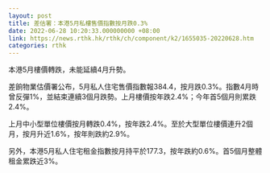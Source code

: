 ```yaml
---
layout: post
title: 差估署：本港5月私樓售價指數按月跌0.3%
date: 2022-06-28 10:20:33.000000000 +08:00
link: https://news.rthk.hk/rthk/ch/component/k2/1655035-20220628.htm
categories: rthk
---
```


本港5月樓價轉跌，未能延續4月升勢。

差餉物業估價署公布，5月私人住宅售價指數報384.4，按月跌0.3%。指數4月時曾反彈1%，並結束連續3個月跌勢。上月樓價按年跌2.4%；今年首5個月則累跌2.4%。

上月中小型單位樓價按月轉跌0.4%，按年跌2.4%。至於大型單位樓價連升2個月，按月升近1.6%，按年則跌約2.9%。

另外，本港5月私人住宅租金指數按月持平於177.3，按年跌約0.6%。首5個月整體租金累跌近3%。
